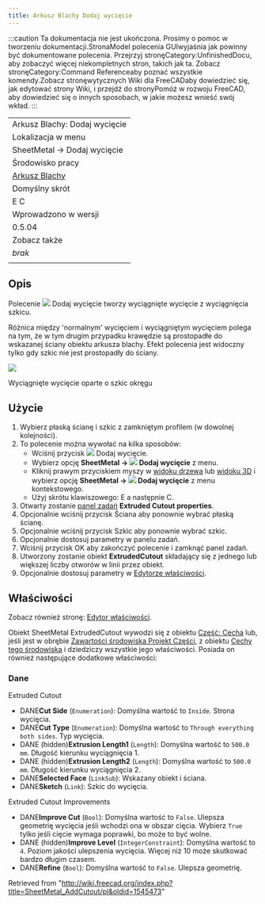 ```yaml
---
title: Arkusz Blachy Dodaj wycięcie
---
```

:::caution
Ta dokumentacja nie jest ukończona. Prosimy o pomoc w tworzeniu dokumentacji.StronaModel polecenia GUIwyjaśnia jak powinny być dokumentowane polecenia. Przejrzyj stronęCategory:UnfinishedDocu, aby zobaczyć więcej niekompletnych stron, takich jak ta. Zobacz stronęCategory:Command Referenceaby poznać wszystkie komendy.Zobacz stronęwytycznych Wiki dla FreeCADaby dowiedzieć się, jak edytować strony Wiki, i przejdź do stronyPomóż w rozwoju FreeCAD, aby dowiedzieć się o innych sposobach, w jakie możesz wnieść swój wkład.
:::

|  |
| --- |
| Arkusz Blachy: Dodaj wycięcie |
| Lokalizacja w menu |
| SheetMetal → Dodaj wycięcie |
| Środowisko pracy |
| [Arkusz Blachy](/SheetMetal_Workbench/pl "SheetMetal Workbench/pl") |
| Domyślny skrót |
| E C |
| Wprowadzono w wersji |
| 0.5.04 |
| Zobacz także |
| *brak* |
|  |

## Opis

Polecenie ![](/images/SheetMetal_AddCutout.svg) Dodaj wycięcie tworzy wyciągnięte wycięcie z wyciągnięcia szkicu.

Różnica między 'normalnym' wycięciem i wyciągniętym wycięciem polega na tym, że w tym drugim przypadku krawędzie są prostopadłe do wskazanej ściany obiektu arkusza blachy. Efekt polecenia jest widoczny tylko gdy szkic nie jest prostopadły do ściany.

![](/images/SheetMetal_AddCutout_Example.png)

Wyciągnięte wycięcie oparte o szkic okręgu

## Użycie

1. Wybierz płaską ścianę i szkic z zamkniętym profilem (w dowolnej kolejności).
2. To polecenie można wywołać na kilka sposobów:
   * Wciśnij przycisk ![](/images/SheetMetal_AddCutout.svg) Dodaj wycięcie.
   * Wybierz opcję **SheetMetal → ![](/images/SheetMetal_AddCutout.svg) Dodaj wycięcie** z menu.
   * Kliknij prawym przyciskiem myszy w [widoku drzewa](/Tree_view/pl "Tree view/pl") lub [widoku 3D](/3D_view/pl "3D view/pl") i wybierz opcję **SheetMetal → ![](/images/SheetMetal_AddCutout.svg) Dodaj wycięcie** z menu kontekstowego.
   * Użyj skrótu klawiszowego: E a następnie C.
3. Otwarty zostanie [panel zadań](/Task_panel/pl "Task panel/pl") **Extruded Cutout properties**.
4. Opcjonalnie wciśnij przycisk Ściana aby ponownie wybrać płaską ścianę.
5. Opcjonalnie wciśnij przycisk Szkic aby ponownie wybrać szkic.
6. Opcjonalnie dostosuj parametry w panelu zadań.
7. Wciśnij przycisk OK aby zakończyć polecenie i zamknąć panel zadań.
8. Utworzony zostanie obiekt **ExtrudedCutout** składający się z jednego lub większej liczby otworów w linii przez obiekt.
9. Opcjonalnie dostosuj parametry w [Edytorze właściwości](/Property_editor/pl "Property editor/pl").

## Właściwości

Zobacz również stronę: [Edytor właściwości](/Property_editor/pl "Property editor/pl").

Obiekt SheetMetal ExtrudedCutout wywodzi się z obiektu [Część: Cecha](/Part_Feature/pl "Part Feature/pl") lub, jeśli jest w obrębie [Zawartości środowiska Projekt Części](/PartDesign_Body/pl "PartDesign Body/pl"), z obiektu [Cechy tego środowiska](/PartDesign_Feature/pl "PartDesign Feature/pl") i dziedziczy wszystkie jego właściwości. Posiada on również następujące dodatkowe właściwości:

### Dane

Extruded Cutout

* DANE**Cut Side** (`Enumeration`): Domyślna wartość to `Inside`. Strona wycięcia.
* DANE**Cut Type** (`Enumeration`): Domyślna wartość to `Through everything both sides`. Typ wycięcia.
* DANE (hidden)**Extrusion Length1** (`Length`): Domyślna wartość to `500.0 mm`. Długość kierunku wyciągnięcia 1.
* DANE (hidden)**Extrusion Length2** (`Length`): Domyślna wartość to `500.0 mm`. Długość kierunku wyciągnięcia 2.
* DANE**Selected Face** (`LinkSub`): Wskazany obiekt i ściana.
* DANE**Sketch** (`Link`): Szkic do wycięcia.

Extruded Cutout Improvements

* DANE**Improve Cut** (`Bool`): Domyślna wartość to `False`. Ulepsza geometrię wycięcia jeśli wchodzi ona w obszar cięcia. Wybierz `True` tylko jeśli cięcie wymaga poprawki, bo może to być wolne.
* DANE (hidden)**Improve Level** (`IntegerConstraint`): Domyślna wartość to `4`. Poziom jakości ulepszenia wycięcia. Więcej niż 10 może skutkować bardzo długim czasem.
* DANE**Refine** (`Bool`): Domyślna wartość to `False`. Ulepsza geometrię.

Retrieved from "<http://wiki.freecad.org/index.php?title=SheetMetal_AddCutout/pl&oldid=1545473>"